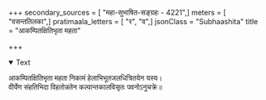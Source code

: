 +++
secondary_sources = [ "महा-सुभाषित-सङ्ग्रहः - 4221",]
meters = [ "वसन्ततिलका",]
pratimaala_letters = [ "र", "व",]
jsonClass = "Subhaashita"
title = "आकम्पितक्षितिभृता महता"

+++

<details open><summary>Text</summary>

आकम्पितक्षितिभृता महता निकामं हेलाभिभूतजलधित्रितयेन यस्य।  
वीर्येण संहतिभिदा विहतोन्नतेन कल्पान्तकालविसृतः पवनोऽनुचक्रे॥
</details>
